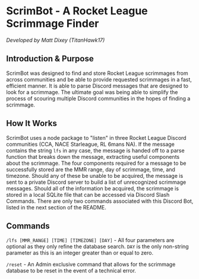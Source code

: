 # ScrimBot - A Rocket League Scrimmage Finder
_Developed by Matt Dixey (TitanHawk17)_

## Introduction & Purpose
ScrimBot was designed to find and store Rocket League scrimmages from across communities and be able to provide requested scrimmages in a fast, efficient manner. It is able to parse Discord messages that are designed to look for a scrimmage. The ultimate goal was being able to simplify the process of scouring multiple Discord communities in the hopes of finding a scrimmage. 

## How It Works
ScrimBot uses a node package to "listen" in three Rocket League Discord communities (CCA, NACE Starleague, RL 6mans NA). If the message contains the string `lfs` in any case, the message is handed off to a parse function that breaks down the message, extracting useful components about the scrimmage. The four components required for a message to be successfully stored are the MMR range, day of scrimmage, time, and timezone. Should any of these be unable to be acquired, the message is sent to a private Discord server to build a list of unrecognized scrimmage messages. Should all of the information be acquired, the scrimmage is stored in a local SQLite file that can be accessed via Discord Slash Commands. There are only two commands associated with this Discord Bot, listed in the next section of the README. 

## Commands
`/lfs [MMR_RANGE] [TIME] [TIMEZONE] [DAY]` - All four parameters are optional as they only refine the database search. `DAY` is the only non-string parameter as this is an integer greater than or equal to zero. 

`/reset` - An Admin exclusive command that allows for the scrimmage database to be reset in the event of a technical error.